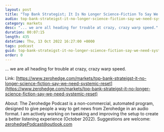 ```yaml
---
layout: post
title: "Top Bank Strategist; It Is No Longer Science-Fiction To Say We Need A Systemic Reset"
audio: top-bank-strateigst-it-no-longer-science-fiction-say-we-need-systemic-reset-0
category: markets
desc: "... we are all heading for trouble at crazy, crazy warp speed."
duration: 00:07:15
length: 435
datetime: Thu, 13 Oct 2022 16:27:00 +0000
tags: podcast
guid: top-bank-strateigst-it-no-longer-science-fiction-say-we-need-systemic-reset-0
order: 0
---
```

... we are all heading for trouble at crazy, crazy warp speed.

Link: [https://www.zerohedge.com/markets/top-bank-strateigst-it-no-longer-science-fiction-say-we-need-systemic-reset](https://www.zerohedge.com/markets/top-bank-strateigst-it-no-longer-science-fiction-say-we-need-systemic-reset)

About: The Zerohedge Podcast is a non-commercial, automated program, designed to give people a way to get news from Zerohedge in an audio format.  I am actively working on tweaking and improving the setup to create a better listening experience (October 2022).  Suggestions are welcome: [zerohedgePodcast@outlook.com](mailto:zerohedgePodcast@outlook.com)